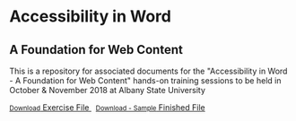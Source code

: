 # Accessibility in Word
## A Foundation for Web Content
This is a repository for associated documents for the "Accessibility in Word - A Foundation for Web Content" hands-on training sessions to be held in October & November 2018 at Albany State University

<div id="hands-on">
  <a href="../../raw/master/docs/Accessibility-in-Word-ORIGINAL.docx" class="button">
    <small>Download</small>
    Exercise File
  </a>
  &nbsp;  
  <a href="../../raw/master/docs/Accessibility-in-Word-FINAL.docx" class="button">
    <small>Download - Sample</small>
    Finished File
  </a>
</div>
